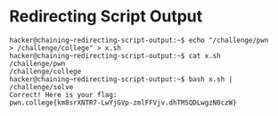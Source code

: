 # Redirecting Script Output    
    hacker@chaining~redirecting-script-output:~$ echo "/challenge/pwn
    > /challenge/college" > x.sh
    hacker@chaining~redirecting-script-output:~$ cat x.sh
    /challenge/pwn
    /challenge/college
    hacker@chaining~redirecting-script-output:~$ bash x.sh | /challenge/solve
    Correct! Here is your flag:
    pwn.college{km8srXNTR7-LwYjGVp-zmlFFVjv.dhTM5QDLwgzN0czW}
